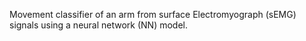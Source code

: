 Movement classifier of an arm from surface Electromyograph (sEMG) signals using a neural network (NN) model. 
